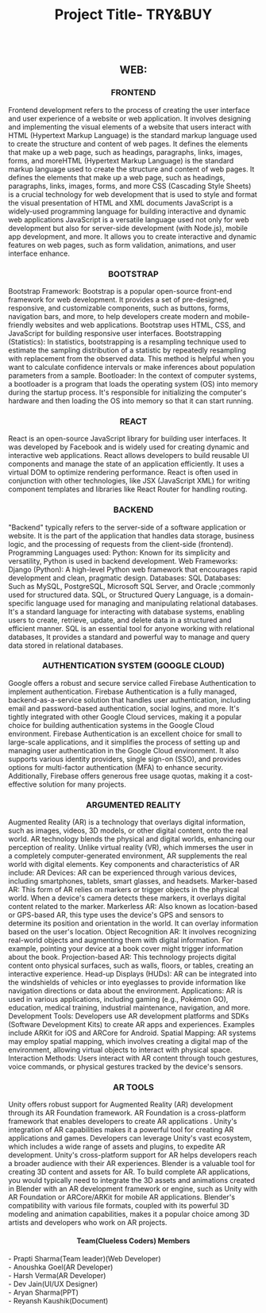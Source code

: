 <h1 align="center">Project Title- TRY&BUY </h1>
<br>
<br>
<h2 align="center">WEB:</h2>
<h3 align="center">FRONTEND</h3>

Frontend development refers to the process of creating the user interface and user experience of a website or web application. It involves designing and implementing the visual elements of a website that users interact with
HTML (Hypertext Markup Language) is the standard markup language used to create the structure and content of web pages. It defines the elements that make up a web page, such as headings, paragraphs, links, images, forms, and moreHTML (Hypertext Markup Language) is the standard markup language used to create the structure and content of web pages. It defines the elements that make up a web page, such as headings, paragraphs, links, images, forms, and more
CSS (Cascading Style Sheets) is a crucial technology for web development that is used to style and format the visual presentation of HTML and XML documents
JavaScript is a widely-used programming language for building interactive and dynamic web applications
JavaScript is a versatile language used not only for web development but also for server-side development (with Node.js), mobile app development, and more. It allows you to create interactive and dynamic features on web pages, such as form validation, animations, and user interface enhance.


<h3 align="center">BOOTSTRAP</h3>  
Bootstrap Framework: Bootstrap is a popular open-source front-end framework for web development. It provides a set of pre-designed, responsive, and customizable components, such as buttons, forms, navigation bars, and more, to help developers create modern and mobile-friendly websites and web applications. Bootstrap uses HTML, CSS, and JavaScript for building responsive user interfaces.
Bootstrapping (Statistics): In statistics, bootstrapping is a resampling technique used to estimate the sampling distribution of a statistic by repeatedly resampling with replacement from the observed data. This method is helpful when you want to calculate confidence intervals or make inferences about population parameters from a sample.
Bootloader: In the context of computer systems, a bootloader is a program that loads the operating system (OS) into memory during the startup process. It's responsible for initializing the computer's hardware and then loading the OS into memory so that it can start running.


<h3 align="center">REACT</h3>   
React is an open-source JavaScript library for building user interfaces. It was developed by Facebook and is widely used for creating dynamic and interactive web applications. React allows developers to build reusable UI components and manage the state of an application efficiently. It uses a virtual DOM to optimize rendering performance. React is often used in conjunction with other technologies, like JSX (JavaScript XML) for writing component templates and libraries like React Router for handling routing.


<h3 align="center">BACKEND</h3>  
"Backend" typically refers to the server-side of a software application or website. It is the part of the application that handles data storage, business logic, and the processing of requests from the client-side (frontend).
Programming Languages used:
Python: Known for its simplicity and versatility, Python is used in backend development.
Web Frameworks:
Django (Python): A high-level Python web framework that encourages rapid development and clean, pragmatic design.
Databases:
SQL Databases: Such as MySQL, PostgreSQL, Microsoft SQL Server, and Oracle ;commonly used for structured data. SQL, or Structured Query Language, is a domain-specific language used for managing and manipulating relational databases. It's a standard language for interacting with database systems, enabling users to create, retrieve, update, and delete data in a structured and efficient manner.
SQL is an essential tool for anyone working with relational databases, It provides a standard and powerful way to manage and query data stored in relational databases. 


<h3 align="center">AUTHENTICATION SYSTEM (GOOGLE CLOUD)</h3> 
Google offers a robust and secure service called Firebase Authentication to implement authentication. Firebase Authentication is a fully managed, backend-as-a-service solution that handles user authentication, including email and password-based authentication, social logins, and more. It's tightly integrated with other Google Cloud services, making it a popular choice for building authentication systems in the Google Cloud environment. 
Firebase Authentication is an excellent choice for small to large-scale applications, and it simplifies the process of setting up and managing user authentication in the Google Cloud environment. It also supports various identity providers, single sign-on (SSO), and provides options for multi-factor authentication (MFA) to enhance security. Additionally, Firebase offers generous free usage quotas, making it a cost-effective solution for many projects.


<h3 align="center">ARGUMENTED REALITY</h3> 
Augmented Reality (AR) is a technology that overlays digital information, such as images, videos, 3D models, or other digital content, onto the real world. AR technology blends the physical and digital worlds, enhancing our perception of reality. Unlike virtual reality (VR), which immerses the user in a completely computer-generated environment, AR supplements the real world with digital elements.
Key components and characteristics of AR include:
AR Devices: AR can be experienced through various devices, including smartphones, tablets, smart glasses, and headsets.
Marker-based AR: This form of AR relies on markers or trigger objects in the physical world. When a device's camera detects these markers, it overlays digital content related to the marker.
Markerless AR: Also known as location-based or GPS-based AR, this type uses the device's GPS and sensors to determine its position and orientation in the world. It can overlay information based on the user's location.
Object Recognition AR: It involves recognizing real-world objects and augmenting them with digital information. For example, pointing your device at a book cover might trigger information about the book.
Projection-based AR: This technology projects digital content onto physical surfaces, such as walls, floors, or tables, creating an interactive experience.
Head-up Displays (HUDs): AR can be integrated into the windshields of vehicles or into eyeglasses to provide information like navigation directions or data about the environment.
Applications: AR is used in various applications, including gaming (e.g., Pokémon GO), education, medical training, industrial maintenance, navigation, and more.
Development Tools: Developers use AR development platforms and SDKs (Software Development Kits) to create AR apps and experiences. Examples include ARKit for iOS and ARCore for Android.
Spatial Mapping: AR systems may employ spatial mapping, which involves creating a digital map of the environment, allowing virtual objects to interact with physical space.
Interaction Methods: Users interact with AR content through touch gestures, voice commands, or physical gestures tracked by the device's sensors.


<h3 align="center">AR TOOLS </h3> 
Unity offers robust support for Augmented Reality (AR) development through its AR Foundation framework. AR Foundation is a cross-platform framework that enables developers to create AR applications . Unity's integration of AR capabilities makes it a powerful tool for creating AR applications and games. Developers can leverage Unity's vast ecosystem, which includes a wide range of assets and plugins, to expedite AR development. Unity's cross-platform support for AR helps developers reach a broader audience with their AR experiences.
Blender is a valuable tool for creating 3D content and assets for AR. To build complete AR applications, you would typically need to integrate the 3D assets and animations created in Blender with an AR development framework or engine, such as Unity with AR Foundation or ARCore/ARKit for mobile AR applications. Blender's compatibility with various file formats, coupled with its powerful 3D modeling and animation capabilities, makes it a popular choice among 3D artists and developers who work on AR projects.

<h4 align="center">Team(Clueless Coders) Members</h4> 
- Prapti Sharma(Team leader)(Web Developer)<br>
- Anoushka Goel(AR Developer)<br>
- Harsh Verma(AR Developer)<br>
- Dev Jain(UI/UX Designer)<br>
- Aryan Sharma(PPT)<br>
- Reyansh Kaushik(Document)